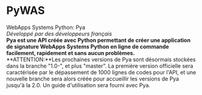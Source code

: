 # PyWAS
WebApps Systems Python: Pya <br>
*Développé par des développeurs français* <br>
**Pya est une API créée avec Python permettant de créer une application de signature WebApps Systems Python en ligne de commande facilement, rapidement et sans aucun problèmes.** <br>
**ATTENTION:**Les prochaines versions de Pya sont désormais stockées dans la branche "1.0-", et plus "master". La première version officielle sera caractérisée par le dépassement de 1000 lignes de codes pour l'API, et une nouvelle branche sera alors créée pour accueillir les versions de Pya jusqu'à la 2.0. Un guide d'utilisation sera fourni avec Pya.
